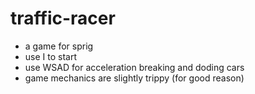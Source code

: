 # traffic-racer

- a game for sprig
- use I to start
- use WSAD for acceleration breaking and doding cars
- game mechanics are slightly trippy (for good reason)

